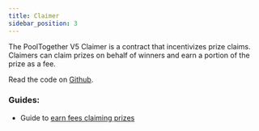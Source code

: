 ```yaml
---
title: Claimer
sidebar_position: 3
---
```


The PoolTogether V5 Claimer is a contract that incentivizes prize claims.  Claimers can claim prizes on behalf of winners and earn a portion of the prize as a fee.

Read the code on [Github](https://github.com/generationsoftware/pt-v5-claimer).

### Guides:

- Guide to [earn fees claiming prizes](/docs/guides/ClaimingPrizes.md)